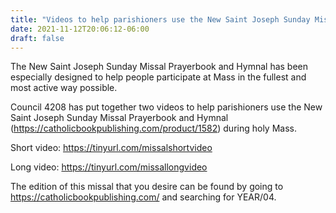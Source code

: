 ```yaml
---
title: "Videos to help parishioners use the New Saint Joseph Sunday Missal Prayerbook and Hymnal"
date: 2021-11-12T20:06:12-06:00
draft: false
---
```

The New Saint Joseph Sunday Missal Prayerbook and Hymnal has been especially designed to help people participate at Mass in the fullest and most active way possible. 

Council 4208 has put together two videos to help parishioners use the New Saint Joseph Sunday Missal Prayerbook and Hymnal (https://catholicbookpublishing.com/product/1582) during holy Mass.
<!--more-->

Short video: https://tinyurl.com/missalshortvideo

Long video: https://tinyurl.com/missallongvideo

The edition of this missal that you desire can be found by going to https://catholicbookpublishing.com/ and searching for YEAR/04.